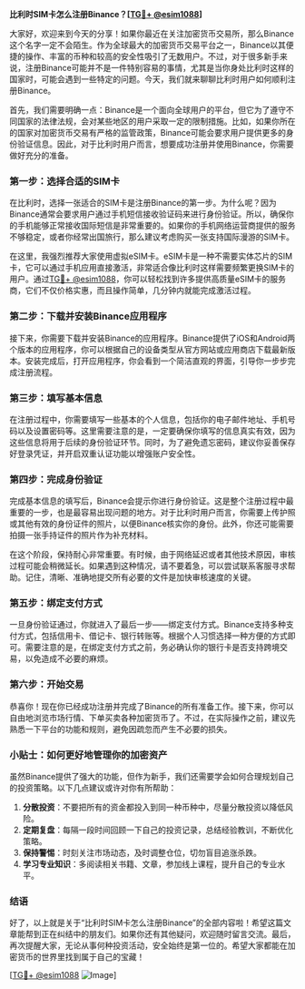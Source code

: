 **比利时SIM卡怎么注册Binance？[[TG💪+ @esim1088](https://t.me/s/esim1088)]**

大家好，欢迎来到今天的分享！如果你最近在关注加密货币交易所，那么Binance这个名字一定不会陌生。作为全球最大的加密货币交易平台之一，Binance以其便捷的操作、丰富的币种和较高的安全性吸引了无数用户。不过，对于很多新手来说，注册Binance可能并不是一件特别容易的事情，尤其是当你身处比利时这样的国家时，可能会遇到一些特定的问题。今天，我们就来聊聊比利时用户如何顺利注册Binance。

首先，我们需要明确一点：Binance是一个面向全球用户的平台，但它为了遵守不同国家的法律法规，会对某些地区的用户采取一定的限制措施。比如，如果你所在的国家对加密货币交易有严格的监管政策，Binance可能会要求用户提供更多的身份验证信息。因此，对于比利时用户而言，想要成功注册并使用Binance，你需要做好充分的准备。

### **第一步：选择合适的SIM卡**

在比利时，选择一张适合的SIM卡是注册Binance的第一步。为什么呢？因为Binance通常会要求用户通过手机短信接收验证码来进行身份验证。所以，确保你的手机能够正常接收国际短信是非常重要的。如果你的手机网络运营商提供的服务不够稳定，或者你经常出国旅行，那么建议考虑购买一张支持国际漫游的SIM卡。

在这里，我强烈推荐大家使用虚拟eSIM卡。eSIM卡是一种不需要实体芯片的SIM卡，它可以通过手机应用直接激活，非常适合像比利时这样需要频繁更换SIM卡的用户。通过[TG💪+ @esim1088](https://t.me/s/esim1088)，你可以轻松找到许多提供高质量eSIM卡的服务商，它们不仅价格实惠，而且操作简单，几分钟内就能完成激活过程。

### **第二步：下载并安装Binance应用程序**

接下来，你需要下载并安装Binance的应用程序。Binance提供了iOS和Android两个版本的应用程序，你可以根据自己的设备类型从官方网站或应用商店下载最新版本。安装完成后，打开应用程序，你会看到一个简洁直观的界面，引导你一步步完成注册流程。

### **第三步：填写基本信息**

在注册过程中，你需要填写一些基本的个人信息，包括你的电子邮件地址、手机号码以及设置密码等。这里需要注意的是，一定要确保你填写的信息真实有效，因为这些信息将用于后续的身份验证环节。同时，为了避免遗忘密码，建议你妥善保存好登录凭证，并开启双重认证功能以增强账户安全性。

### **第四步：完成身份验证**

完成基本信息的填写后，Binance会提示你进行身份验证。这是整个注册过程中最重要的一步，也是最容易出现问题的地方。对于比利时用户而言，你需要上传护照或其他有效的身份证件的照片，以便Binance核实你的身份。此外，你还可能需要拍摄一张手持证件的照片作为补充材料。

在这个阶段，保持耐心非常重要。有时候，由于网络延迟或者其他技术原因，审核过程可能会稍微延长。如果遇到这种情况，请不要着急，可以尝试联系客服寻求帮助。记住，清晰、准确地提交所有必要的文件是加快审核速度的关键。

### **第五步：绑定支付方式**

一旦身份验证通过，你就进入了最后一步——绑定支付方式。Binance支持多种支付方式，包括信用卡、借记卡、银行转账等。根据个人习惯选择一种方便的方式即可。需要注意的是，在绑定支付方式之前，务必确认你的银行卡是否支持跨境交易，以免造成不必要的麻烦。

### **第六步：开始交易**

恭喜你！现在你已经成功注册并完成了Binance的所有准备工作。接下来，你可以自由地浏览市场行情、下单买卖各种加密货币了。不过，在实际操作之前，建议先熟悉一下平台的功能和规则，避免因疏忽而产生不必要的损失。

### **小贴士：如何更好地管理你的加密资产**

虽然Binance提供了强大的功能，但作为新手，我们还需要学会如何合理规划自己的投资策略。以下几点建议或许对你有所帮助：

1. **分散投资**：不要把所有的资金都投入到同一种币种中，尽量分散投资以降低风险。
2. **定期复盘**：每隔一段时间回顾一下自己的投资记录，总结经验教训，不断优化策略。
3. **保持警惕**：时刻关注市场动态，及时调整仓位，切勿盲目追涨杀跌。
4. **学习专业知识**：多阅读相关书籍、文章，参加线上课程，提升自己的专业水平。

### **结语**

好了，以上就是关于“比利时SIM卡怎么注册Binance”的全部内容啦！希望这篇文章能帮到正在纠结中的朋友们。如果你还有其他疑问，欢迎随时留言交流。最后，再次提醒大家，无论从事何种投资活动，安全始终是第一位的。希望大家都能在加密货币的世界里找到属于自己的宝藏！

[[TG💪+ @esim1088](https://t.me/s/esim1088) ![Image](https://i.postimg.cc/4NQfJmqS/Snipaste-2025-05-13-00-14-12.png)]